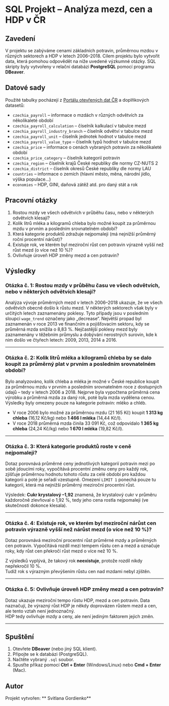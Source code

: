 # SQL Projekt – Analýza mezd, cen a HDP v ČR

## Zavedení

V projektu se zabýváme cenami základních potravin, průměrnou mzdou v různých sektorech a HDP v letech 2006–2018.
Cílem projektu bylo vytvořit data, která pomohou odpovědět na níže uvedené výzkumné otázky.
SQL skripty byly vytvořeny v relační databázi **PostgreSQL** pomocí programu **DBeaver**.

## Datové sady

Použité tabulky pocházejí z [Portálu otevřených dat ČR](https://data.gov.cz/) a doplňkových datasetů:

- `czechia_payroll` – informace o mzdách v různých odvětvích za několikaleté období
- `czechia_payroll_calculation` – číselník kalkulací v tabulce mezd
- `czechia_payroll_industry_branch` – číselník odvětví v tabulce mezd
- `czechia_payroll_unit` – číselník jednotek hodnot v tabulce mezd
- `czechia_payroll_value_type` – číselník typů hodnot v tabulce mezd
- `czechia_price` – informace o cenách vybraných potravin za několikaleté období
- `czechia_price_category` – číselník kategorií potravin
- `czechia_region` – číselník krajů České republiky dle normy CZ-NUTS 2
- `czechia_district` – číselník okresů České republiky dle normy LAU
- `countries` – informace o zemích (hlavní město, měna, národní jídlo, výška populace…)
- `economies` – HDP, GINI, daňová zátěž atd. pro daný stát a rok

## Pracovní otázky

1. Rostou mzdy ve všech odvětvích v průběhu času, nebo v některých odvětvích klesají?
2. Kolik litrů mléka a kilogramů chleba bylo možné koupit za průměrnou mzdu v prvním a posledním srovnatelném období?
3. Která kategorie produktů zdražuje nejpomaleji (má nejnižší průměrný roční procentní nárůst)?
4. Existuje rok, ve kterém byl meziroční růst cen potravin výrazně vyšší než růst mezd (o více než 10 %)?
5. Ovlivňuje úroveň HDP změny mezd a cen potravin?

## Výsledky

### Otázka č. 1: Rostou mzdy v průběhu času ve všech odvětvích, nebo v některých odvětvích klesají?

Analýza vývoje průměrných mezd v letech 2006–2018 ukazuje, že ve všech odvětvích obecně došlo k růstu mezd.
V některých sektorech však byly v určitých letech zaznamenány poklesy.
Tyto případy jsou v posledním sloupci `wage_trend` označeny jako „decrease“.
Největší propad byl zaznamenán v roce 2013 ve finančním a pojišťovacím sektoru, kdy se průměrná mzda snížila o 8,83 %.
Nejčastější poklesy mezd byly zaznamenány v těžebním průmyslu a dobývání nerostných surovin, kde k nim došlo ve čtyřech letech: 2009, 2013, 2014 a 2016.

---

### Otázka č. 2: Kolik litrů mléka a kilogramů chleba by se dalo koupit za průměrný plat v prvním a posledním srovnatelném období?

Bylo analyzováno, kolik chleba a mléka je možné v České republice koupit za průměrnou mzdu v prvním a posledním srovnatelném roce z dostupných údajů – tedy v letech 2006 a 2018.
Nejprve byla vypočtena průměrná cena výrobku a průměrná mzda za daný rok, poté byla mzda vydělena cenou.
Výsledky byly omezeny pouze na kategorie potravin: mléko a chléb.

- V roce 2006 bylo možné za průměrnou mzdu (21 165 Kč) koupit **1 313 kg chleba** (16,12 Kč/kg) nebo **1 466 l mléka** (14,44 Kč/l).
- V roce 2018 průměrná mzda činila 33 091 Kč, což odpovídalo **1 365 kg chleba** (24,24 Kč/kg) nebo **1 670 l mléka** (19,82 Kč/l).

---

### Otázka č. 3: Která kategorie produktů roste v ceně nejpomaleji?

Dotaz porovnává průměrné ceny jednotlivých kategorií potravin mezi po sobě jdoucími roky, vypočítává procentní změnu ceny pro každý rok,
zjišťuje průměrnou hodnotu tohoto růstu za celé období pro každou kategorii a poté je seřadí vzestupně.
Omezení `LIMIT 1` ponechá pouze tu kategorii, která má nejnižší průměrný meziroční procentní růst.

Výsledek: **Cukr krystalový –1,92** znamená, že krystalový cukr v průměru každoročně zlevňoval o 1,92 %, tedy jeho cena rostla nejpomaleji (ve skutečnosti dokonce klesala).

---

### Otázka č. 4: Existuje rok, ve kterém byl meziroční nárůst cen potravin výrazně vyšší než nárůst mezd (o více než 10 %)?

Dotaz porovnává meziroční procentní růst průměrné mzdy a průměrných cen potravin.
Vypočítává rozdíl mezi tempem růstu cen a mezd a označuje roky, kdy růst cen překročí růst mezd o více než 10 %.

Z výsledků vyplývá, že takový rok **neexistuje**, protože rozdíl nikdy nepřekročil 10 %.  
Tudíž rok s výrazným převýšením růstu cen nad mzdami nebyl zjištěn.

---

### Otázka č. 5: Ovlivňuje úroveň HDP změny mezd a cen potravin?

Dotaz ukazuje meziroční tempo růstu HDP, mezd a cen potravin.
Data naznačují, že výrazný růst HDP je někdy doprovázen růstem mezd a cen, ale tento vztah není jednoznačný.  
HDP tedy ovlivňuje mzdy a ceny, ale není jediným faktorem jejich změn.

---

## Spuštění

1. Otevřete **DBeaver** (nebo jiný SQL klient).
2. Připojte se k databázi (PostgreSQL).
3. Načtěte vybraný `.sql` soubor.
4. Spusťte příkaz pomocí **Ctrl + Enter** (Windows/Linux) nebo **Cmd + Enter** (Mac).

## Autor

Projekt vytvořen: ** Svitlana Gordienko**
